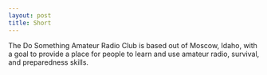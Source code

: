 ```yaml
---
layout: post
title: Short
---
```


The Do Something Amateur Radio Club is based out of Moscow, Idaho, with a goal to provide a place for people to learn and use amateur radio, survival, and preparedness skills.